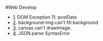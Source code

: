 #Web Develop     
   

   
* [1](./issues/1.md). DOM Exception 11: postData
* [2](./issues/2.md). background-img can't fill background
* [3](./issues/3.md). canvas can't drawImage.
* [4](./issues/4.md). JSON.parse SyntaxError




